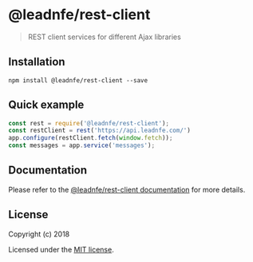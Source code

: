 # @leadnfe/rest-client

> REST client services for different Ajax libraries

## Installation

```
npm install @leadnfe/rest-client --save
```

## Quick example

```js
const rest = require('@leadnfe/rest-client');
const restClient = rest('https://api.leadnfe.com/')
app.configure(restClient.fetch(window.fetch));
const messages = app.service('messages');
```

## Documentation

Please refer to the [@leadnfe/rest-client documentation](https://api.leadnfe.com/docs/client/rest.html) for more details.

## License

Copyright (c) 2018

Licensed under the [MIT license](LICENSE).
